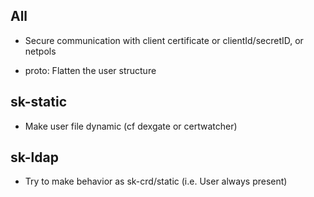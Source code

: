 
## All

- Secure communication with client certificate or clientId/secretID, or netpols

- proto: Flatten the user structure

## sk-static

- Make user file dynamic (cf dexgate or certwatcher)

## sk-ldap

- Try to make behavior as sk-crd/static (i.e. User always present)



